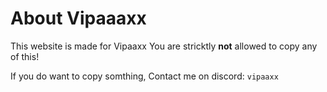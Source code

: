 # About Vipaaaxx

This website is made for Vipaaxx
You are stricktly __not__ allowed to copy any of this!

If you do want to copy somthing,
Contact me on discord: `vipaaxx`
